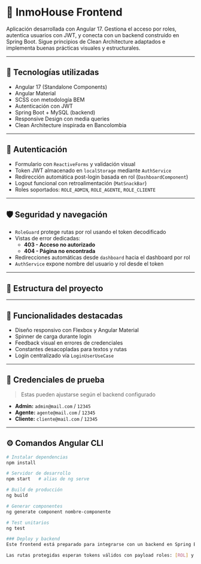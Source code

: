 # 🏡 InmoHouse Frontend

Aplicación desarrollada con Angular 17. Gestiona el acceso por roles, autentica usuarios con JWT, y conecta con un backend construido en Spring Boot. Sigue principios de Clean Architecture adaptados e implementa buenas prácticas visuales y estructurales.

---

## 🚀 Tecnologías utilizadas

- Angular 17 (Standalone Components)
- Angular Material
- SCSS con metodología BEM
- Autenticación con JWT
- Spring Boot + MySQL (backend)
- Responsive Design con media queries
- Clean Architecture inspirada en Bancolombia

---

## 🔐 Autenticación

- Formulario con `ReactiveForms` y validación visual
- Token JWT almacenado en `localStorage` mediante `AuthService`
- Redirección automática post-login basada en rol (`DashboardComponent`)
- Logout funcional con retroalimentación (`MatSnackBar`)
- Roles soportados: `ROLE_ADMIN`, `ROLE_AGENTE`, `ROLE_CLIENTE`

---

## 🛡️ Seguridad y navegación

- `RoleGuard` protege rutas por rol usando el token decodificado
- Vistas de error dedicadas:
  - **403 - Acceso no autorizado**
  - **404 - Página no encontrada**
- Redirecciones automáticas desde `dashboard` hacia el dashboard por rol
- `AuthService` expone nombre del usuario y rol desde el token

---

## 📁 Estructura del proyecto


---

## 📸 Funcionalidades destacadas

- Diseño responsivo con Flexbox y Angular Material
- Spinner de carga durante login
- Feedback visual en errores de credenciales
- Constantes desacopladas para textos y rutas
- Login centralizado vía `LoginUserUseCase`

---

## 🧪 Credenciales de prueba

> Estas pueden ajustarse según el backend configurado

- **Admin:** `admin@mail.com` / `12345`
- **Agente:** `agente@mail.com` / `12345`
- **Cliente:** `cliente@mail.com` / `12345`

---

## ⚙️ Comandos Angular CLI

```bash
# Instalar dependencias
npm install

# Servidor de desarrollo
npm start   # alias de ng serve

# Build de producción
ng build

# Generar componentes
ng generate component nombre-componente

# Test unitarios
ng test

### Deploy y backend
Este frontend está preparado para integrarse con un backend en Spring Boot (puerto típico: localhost:8080)

Las rutas protegidas esperan tokens válidos con payload roles: [ROL] y nombre

